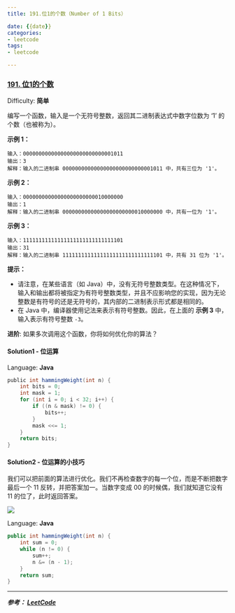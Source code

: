 ```yaml
---
title: 191.位1的个数（Number of 1 Bits）

date: {{date}}
categories:
- leetcode
tags:
- leetcode

---
```

### [191\. 位1的个数](https://leetcode-cn.com/problems/number-of-1-bits/)

Difficulty: **简单**


编写一个函数，输入是一个无符号整数，返回其二进制表达式中数字位数为 ‘1’ 的个数（也被称为）。

**示例 1：**

```
输入：00000000000000000000000000001011
输出：3
解释：输入的二进制串 00000000000000000000000000001011 中，共有三位为 '1'。
```

**示例 2：**

```
输入：00000000000000000000000010000000
输出：1
解释：输入的二进制串 00000000000000000000000010000000 中，共有一位为 '1'。
```

**示例 3：**

```
输入：11111111111111111111111111111101
输出：31
解释：输入的二进制串 11111111111111111111111111111101 中，共有 31 位为 '1'。
```

**提示：**

*   请注意，在某些语言（如 Java）中，没有无符号整数类型。在这种情况下，输入和输出都将被指定为有符号整数类型，并且不应影响您的实现，因为无论整数是有符号的还是无符号的，其内部的二进制表示形式都是相同的。
*   在 Java 中，编译器使用记法来表示有符号整数。因此，在上面的 **示例 3** 中，输入表示有符号整数 `-3`。

**进阶**:
如果多次调用这个函数，你将如何优化你的算法？


#### Solution1 - 位运算

Language: **Java**

```java
​public int hammingWeight(int n) {
    int bits = 0;
    int mask = 1;
    for (int i = 0; i < 32; i++) {
        if ((n & mask) != 0) {
            bits++;
        }
        mask <<= 1;
    }
    return bits;
}

```

#### Solution2 - 位运算的小技巧
我们可以把前面的算法进行优化。我们不再检查数字的每一个位，而是不断把数字最后一个 11 反转，并把答案加一。当数字变成 00 的时候偶，我们就知道它没有 11 的位了，此时返回答案。

![](https://pic.leetcode-cn.com/abfd6109e7482d70d20cb8fc1d632f90eacf1b5e89dfecb2e523da1bcb562f66-image.png)

Language: **Java**

```java
public int hammingWeight(int n) {
    int sum = 0;
    while (n != 0) {
        sum++;
        n &= (n - 1);
    }
    return sum;
}

```


---
***参考：
[LeetCode](https://leetcode-cn.com/problems/number-of-1-bits/solution/wei-1de-ge-shu-by-leetcode/)***
